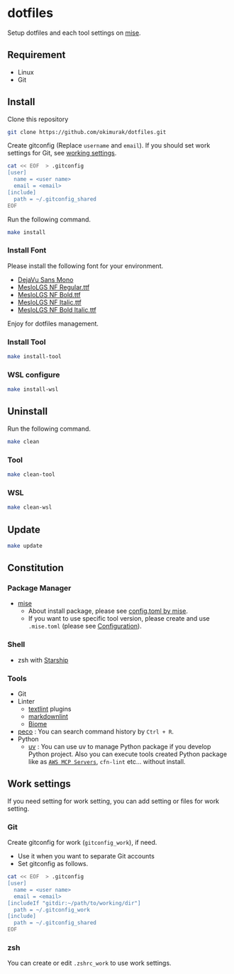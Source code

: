 # dotfiles

Setup dotfiles and each tool settings on [mise](https://github.com/jdx/mise).

## Requirement

- Linux
- Git

## Install

Clone this repository

```bash
git clone https://github.com/okimurak/dotfiles.git
```

Create gitconfig (Replace `username` and `email`). If you should set work settings for Git, see [working settings](#git).

```bash
cat << EOF  > .gitconfig
[user]
  name = <user name>
  email = <email>
[include]
  path = ~/.gitconfig_shared
EOF
```

Run the following command.

```bash
make install
```

### Install Font

Please install the following font for your environment.

- [DejaVu Sans Mono](https://ja.fonts2u.com/download/dejavu-sans-mono.%E3%83%95%E3%82%A9%E3%83%B3%E3%83%88)
- [MesloLGS NF Regular.ttf](https://github.com/romkatv/powerlevel10k-media/raw/master/MesloLGS%20NF%20Regular.ttf)
- [MesloLGS NF Bold.ttf](https://github.com/romkatv/powerlevel10k-media/raw/master/MesloLGS%20NF%20Bold.ttf)
- [MesloLGS NF Italic.ttf](https://github.com/romkatv/powerlevel10k-media/raw/master/MesloLGS%20NF%20Italic.ttf)
- [MesloLGS NF Bold Italic.ttf](https://github.com/romkatv/powerlevel10k-media/raw/master/MesloLGS%20NF%20Bold%20Italic.ttf)

Enjoy for dotfiles management.

### Install Tool

```bash
make install-tool
```

### WSL configure

```bash
make install-wsl
```

## Uninstall

Run the following command.

```bash
make clean
```

### Tool

```bash
make clean-tool
```

### WSL

```bash
make clean-wsl
```

## Update

```bash
make update
```

## Constitution

### Package Manager

- [mise](https://github.com/jdx/mise)
  - About install package, please see [config.toml by mise](config.toml).
  - If you want to use specific tool version, please create and use `.mise.toml` (please see [Configuration](https://mise.jdx.dev/configuration.html)).

### Shell

- zsh with [Starship](https://starship.rs/)

### Tools

- Git
- Linter
  - [textlint](https://github.com/textlint/textlint) plugins
  - [markdownlint](https://github.com/DavidAnson/markdownlint)
  - [Biome](https://biomejs.dev/ja/)
- [peco](https://github.com/peco/peco) : You can search command history by `Ctrl + R`.
- Python
  - [uv](https://github.com/astral-sh/uv) : You can use uv to manage Python package if you develop Python project. Also you can execute tools created Python package like as [`AWS MCP Servers`](https://awslabs.github.io/mcp/), `cfn-lint` etc... without install.

## Work settings

If you need setting for work setting, you can add setting or files for work setting.

### Git

Create gitconfig for work (`gitconfig_work`), if need.

- Use it when you want to separate Git accounts
- Set gitconfig as follows.

```bash
cat << EOF  > .gitconfig
[user]
  name = <user name>
  email = <email>
[includeIf "gitdir:~/path/to/working/dir"]
  path = ~/.gitconfig_work
[include]
  path = ~/.gitconfig_shared
EOF
```

### zsh

You can create or edit `.zshrc_work` to use work settings.
